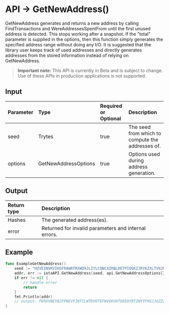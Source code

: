 # API -> GetNewAddress()
GetNewAddress generates and returns a new address by calling FindTransactions and WereAddressesSpentFrom until the first unused address is detected. This stops working after a snapshot.  If the "total" parameter is supplied in the options, then this function simply generates the specified address range without doing any I/O.  It is suggested that the library user keeps track of used addresses and directly generates addresses from the stored information instead of relying on GetNewAddress.
> **Important note:** This API is currently in Beta and is subject to change. Use of these APIs in production applications is not supported.

## Input

| Parameter       | Type | Required or Optional | Description |
|:---------------|:--------|:--------| :--------|
| seed | Trytes | true | The seed from which to compute the addresses of.  |
| options | GetNewAddressOptions | true | Options used during address generation.  |


## Output

| Return type     | Description |
|:---------------|:--------|
| Hashes | The generated address(es). |
| error | Returned for invalid parameters and internal errors. |



## Example

```go
func ExampleGetNewAddress() 
	seed := "HZVEINVKVIKGFRAWRTRXWD9JLIYLCQNCXZRBLDETPIQGKZJRYKZXLTV9JNUVBIAHAGUZVIQWIAWDZ9ACW"
	addr, err := iotaAPI.GetNewAddress(seed, api.GetNewAddressOptions{Index: 0})
	if err != nil {
		// handle error
		return
	}
	fmt.Println(addr)
	// output: PERXVBEYBJFPNEVPJNTCLWTDVOTEFWVGKVHTGKEOYRTZWYTPXGJJGZZZ9MQMHUNYDKDNUIBWINWB9JQLD
}

```
